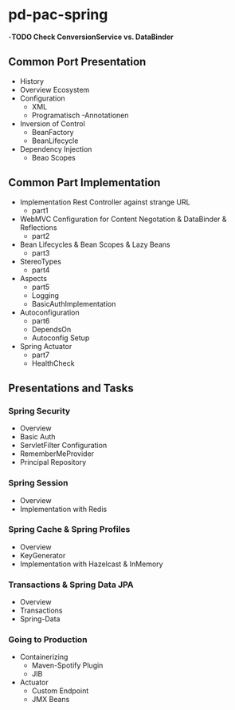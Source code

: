 # pd-pac-spring

-**TODO Check ConversionService vs. DataBinder**

## Common Port Presentation
- History
- Overview Ecosystem
- Configuration
    - XML
    - Programatisch
    -Annotationen
- Inversion of Control
    - BeanFactory
    - BeanLifecycle
- Dependency Injection
    - Beao Scopes

## Common Part Implementation
- Implementation Rest Controller against strange URL
    - part1
- WebMVC Configuration for Content Negotation & DataBinder & Reflections
    - part2
- Bean Lifecycles & Bean Scopes & Lazy Beans
    - part3
- StereoTypes
    - part4
- Aspects
    - part5
    - Logging
    - BasicAuthImplementation
- Autoconfiguration
    - part6
    - DependsOn
    - Autoconfig Setup
- Spring Actuator
    - part7
    - HealthCheck

## Presentations and Tasks
### Spring Security
- Overview
- Basic Auth
- ServletFilter Configuration
- RememberMeProvider
- Principal Repository

### Spring Session
- Overview
- Implementation with Redis

### Spring Cache & Spring Profiles
- Overview
- KeyGenerator
- Implementation with Hazelcast & InMemory

### Transactions & Spring Data JPA
- Overview
- Transactions
- Spring-Data

### Going to Production
- Containerizing
    - Maven-Spotify Plugin
    - JIB
- Actuator
    - Custom Endpoint
    - JMX Beans